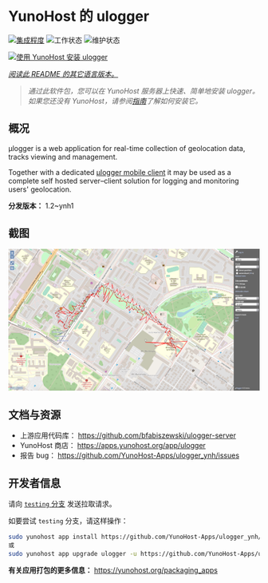 <!--
注意：此 README 由 <https://github.com/YunoHost/apps/tree/master/tools/readme_generator> 自动生成
请勿手动编辑。
-->

# YunoHost 的 ulogger

[![集成程度](https://dash.yunohost.org/integration/ulogger.svg)](https://dash.yunohost.org/appci/app/ulogger) ![工作状态](https://ci-apps.yunohost.org/ci/badges/ulogger.status.svg) ![维护状态](https://ci-apps.yunohost.org/ci/badges/ulogger.maintain.svg)

[![使用 YunoHost 安装 ulogger](https://install-app.yunohost.org/install-with-yunohost.svg)](https://install-app.yunohost.org/?app=ulogger)

*[阅读此 README 的其它语言版本。](./ALL_README.md)*

> *通过此软件包，您可以在 YunoHost 服务器上快速、简单地安装 ulogger。*  
> *如果您还没有 YunoHost，请参阅[指南](https://yunohost.org/install)了解如何安装它。*

## 概况

μlogger is a web application for real-time collection of geolocation data, tracks viewing and management. 

Together with a dedicated [μlogger mobile client](https://github.com/bfabiszewski/ulogger-android) it may be used as a complete self hosted server–client solution for logging and monitoring users' geolocation.


**分发版本：** 1.2~ynh1

## 截图

![ulogger 的截图](./doc/screenshots/screenshot.png)

## 文档与资源

- 上游应用代码库： <https://github.com/bfabiszewski/ulogger-server>
- YunoHost 商店： <https://apps.yunohost.org/app/ulogger>
- 报告 bug： <https://github.com/YunoHost-Apps/ulogger_ynh/issues>

## 开发者信息

请向 [`testing` 分支](https://github.com/YunoHost-Apps/ulogger_ynh/tree/testing) 发送拉取请求。

如要尝试 `testing` 分支，请这样操作：

```bash
sudo yunohost app install https://github.com/YunoHost-Apps/ulogger_ynh/tree/testing --debug
或
sudo yunohost app upgrade ulogger -u https://github.com/YunoHost-Apps/ulogger_ynh/tree/testing --debug
```

**有关应用打包的更多信息：** <https://yunohost.org/packaging_apps>
